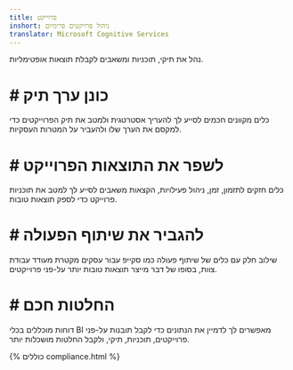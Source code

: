 ```yaml
---
title: פרוייקט
inshort: ניהול פרויקטים פרימיום
translator: Microsoft Cognitive Services
---
```


נהל את תיקי, תוכניות ומשאבים לקבלת תוצאות אופטימליות.

# # כונן ערך תיק
כלים מקוונים חכמים לסייע לך להעריך אסטרטגית ולמטב את תיק הפרוייקטים כדי למקסם את הערך שלו ולהעביר על המטרות העסקיות. 

# # לשפר את התוצאות הפרוייקט
כלים חזקים לתזמון, זמן, ניהול פעילויות, הקצאות משאבים לסייע לך למטב את תוכניות פרוייקט כדי לספק תוצאות טובות. 

# # להגביר את שיתוף הפעולה
שילוב חלק עם כלים של שיתוף פעולה כמו סקייפ עבור עסקים מקטרת מעודד עבודת צוות, בסופו של דבר מייצר תוצאות טובות יותר על-פני פרוייקטים. 

# # החלטות חכם 
דוחות מוכללים בכלי BI מאפשרים לך לדמיין את הנתונים כדי לקבל תובנות על-פני פרוייקטים, תוכניות, תיקי, ולקבל החלטות מושכלות יותר. 

{% כוללים compliance.html %}



